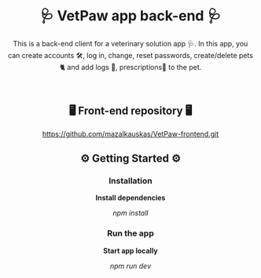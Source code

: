 <div align="center">

# 🩺 VetPaw app back-end 🩺

This is a back-end client for a veterinary solution app 🩺. In this app, you can create accounts 🛠, log in, change, reset passwords, create/delete pets 🐈‍ and add logs 📃, prescriptions💊 to the pet.

<br/>

## 🖥️ Front-end repository 🖥️

https://github.com/mazalkauskas/VetPaw-frontend.git

## :gear: Getting Started :gear:

### Installation

**Install dependencies**

_npm install_

### Run the app

**Start app locally**

_npm run dev_

</div>
